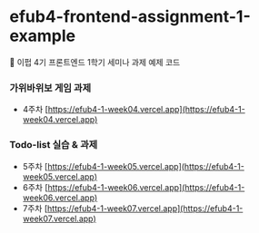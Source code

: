 # efub4-frontend-assignment-1-example
💙 이펍 4기 프론트엔드 1학기 세미나 과제 예제 코드

### 가위바위보 게임 과제
- 4주차 [https://efub4-1-week04.vercel.app](https://efub4-1-week04.vercel.app)

### Todo-list 실습 & 과제
- 5주차 [https://efub4-1-week05.vercel.app](https://efub4-1-week05.vercel.app)
- 6주차 [https://efub4-1-week06.vercel.app](https://efub4-1-week06.vercel.app)
- 7주차 [https://efub4-1-week07.vercel.app](https://efub4-1-week07.vercel.app)

